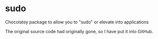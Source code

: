# sudo
Chocolatey package to allow you to "sudo" or elevate into applications

The original source code had originally gone, so I have put it into GitHub.
